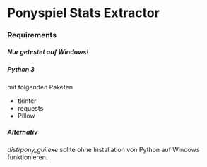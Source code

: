# Ponyspiel Stats Extractor

### Requirements
##### Nur getestet auf Windows!
##### Python 3
mit folgenden Paketen
* tkinter
* requests
* Pillow

##### Alternativ
*dist/pony_gui.exe* sollte ohne Installation von Python auf Windows funktionieren.
